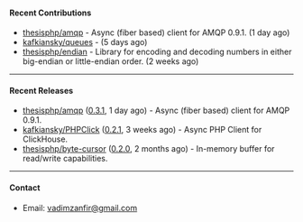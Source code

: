 #### Recent Contributions

- [thesisphp/amqp](https://github.com/thesisphp/amqp) - Async (fiber based) client for AMQP 0.9.1. (1 day ago)
- [kafkiansky/queues](https://github.com/kafkiansky/queues) -  (5 days ago)
- [thesisphp/endian](https://github.com/thesisphp/endian) - Library for encoding and decoding numbers in either big-endian or little-endian order. (2 weeks ago)

---

#### Recent Releases

- [thesisphp/amqp](https://github.com/thesisphp/amqp) ([0.3.1](https://github.com/thesisphp/amqp/releases/tag/0.3.1), 1 day ago) - Async (fiber based) client for AMQP 0.9.1.
- [kafkiansky/PHPClick](https://github.com/kafkiansky/PHPClick) ([0.2.1](https://github.com/kafkiansky/PHPClick/releases/tag/0.2.1), 3 weeks ago) - Async PHP Client for ClickHouse.
- [thesisphp/byte-cursor](https://github.com/thesisphp/byte-cursor) ([0.2.0](https://github.com/thesisphp/byte-cursor/releases/tag/0.2.0), 2 months ago) - In-memory buffer for read/write capabilities.

---

#### Contact

- Email: [vadimzanfir@gmail.com](mailto://vadimzanfir@gmail.com)
